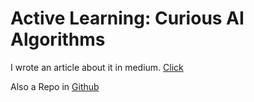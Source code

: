 # Active Learning: Curious AI Algorithms
 I wrote an article about it in medium. [Click](https://medium.com/@taaaraaa/leverage-your-data-science-skills-with-active-learning-in-python-fbcaefc2350c)

 Also a Repo in [Github](https://github.com/taaaraaa/active_learning)